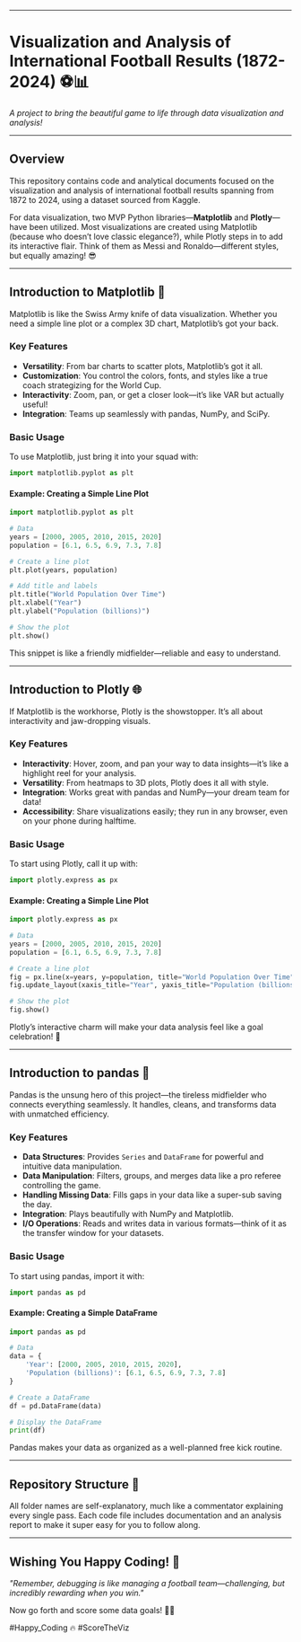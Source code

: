 
---

# **Visualization and Analysis of International Football Results (1872-2024)** ⚽📊  
_A project to bring the beautiful game to life through data visualization and analysis!_  

---

## **Overview**  
This repository contains code and analytical documents focused on the visualization and analysis of international football results spanning from 1872 to 2024, using a dataset sourced from Kaggle.  

For data visualization, two MVP Python libraries—**Matplotlib** and **Plotly**—have been utilized. Most visualizations are created using Matplotlib (because who doesn’t love classic elegance?), while Plotly steps in to add its interactive flair. Think of them as Messi and Ronaldo—different styles, but equally amazing! 😎  

---

## **Introduction to Matplotlib** 🎨  

Matplotlib is like the Swiss Army knife of data visualization. Whether you need a simple line plot or a complex 3D chart, Matplotlib’s got your back.  

### **Key Features**  
- **Versatility**: From bar charts to scatter plots, Matplotlib’s got it all.  
- **Customization**: You control the colors, fonts, and styles like a true coach strategizing for the World Cup.  
- **Interactivity**: Zoom, pan, or get a closer look—it’s like VAR but actually useful!  
- **Integration**: Teams up seamlessly with pandas, NumPy, and SciPy.  

### **Basic Usage**  
To use Matplotlib, just bring it into your squad with:  

```python
import matplotlib.pyplot as plt
```  

#### **Example: Creating a Simple Line Plot**  
```python
import matplotlib.pyplot as plt

# Data
years = [2000, 2005, 2010, 2015, 2020]
population = [6.1, 6.5, 6.9, 7.3, 7.8]

# Create a line plot
plt.plot(years, population)

# Add title and labels
plt.title("World Population Over Time")
plt.xlabel("Year")
plt.ylabel("Population (billions)")

# Show the plot
plt.show()
```  
This snippet is like a friendly midfielder—reliable and easy to understand.  

---

## **Introduction to Plotly** 🌐  

If Matplotlib is the workhorse, Plotly is the showstopper. It’s all about interactivity and jaw-dropping visuals.  

### **Key Features**  
- **Interactivity**: Hover, zoom, and pan your way to data insights—it’s like a highlight reel for your analysis.  
- **Versatility**: From heatmaps to 3D plots, Plotly does it all with style.  
- **Integration**: Works great with pandas and NumPy—your dream team for data!  
- **Accessibility**: Share visualizations easily; they run in any browser, even on your phone during halftime.  

### **Basic Usage**  
To start using Plotly, call it up with:  

```python
import plotly.express as px
```  

#### **Example: Creating a Simple Line Plot**  
```python
import plotly.express as px

# Data
years = [2000, 2005, 2010, 2015, 2020]
population = [6.1, 6.5, 6.9, 7.3, 7.8]

# Create a line plot
fig = px.line(x=years, y=population, title="World Population Over Time")
fig.update_layout(xaxis_title="Year", yaxis_title="Population (billions)")

# Show the plot
fig.show()
```  
Plotly’s interactive charm will make your data analysis feel like a goal celebration! 🎉  

---

## **Introduction to pandas** 🐼  

Pandas is the unsung hero of this project—the tireless midfielder who connects everything seamlessly. It handles, cleans, and transforms data with unmatched efficiency.  

### **Key Features**  
- **Data Structures**: Provides `Series` and `DataFrame` for powerful and intuitive data manipulation.  
- **Data Manipulation**: Filters, groups, and merges data like a pro referee controlling the game.  
- **Handling Missing Data**: Fills gaps in your data like a super-sub saving the day.  
- **Integration**: Plays beautifully with NumPy and Matplotlib.  
- **I/O Operations**: Reads and writes data in various formats—think of it as the transfer window for your datasets.  

### **Basic Usage**  
To start using pandas, import it with:  

```python
import pandas as pd
```  

#### **Example: Creating a Simple DataFrame**  
```python
import pandas as pd

# Data
data = {
    'Year': [2000, 2005, 2010, 2015, 2020],
    'Population (billions)': [6.1, 6.5, 6.9, 7.3, 7.8]
}

# Create a DataFrame
df = pd.DataFrame(data)

# Display the DataFrame
print(df)
```  
Pandas makes your data as organized as a well-planned free kick routine.  

---

## **Repository Structure** 📂  
All folder names are self-explanatory, much like a commentator explaining every single pass. Each code file includes documentation and an analysis report to make it super easy for you to follow along.  

---

## **Wishing You Happy Coding!** 🎉  
_"Remember, debugging is like managing a football team—challenging, but incredibly rewarding when you win."_  

Now go forth and score some data goals! 🥅✨  

#Happy_Coding 🔥
#ScoreTheViz